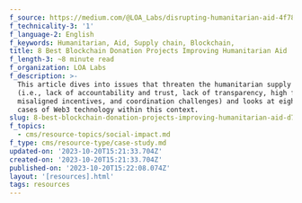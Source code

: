 ```yaml
---
f_source: https://medium.com/@LOA_Labs/disrupting-humanitarian-aid-4f78d199faaa
f_technicality-3: '1'
f_language-2: English
f_keywords: Humanitarian, Aid, Supply chain, Blockchain,
title: 8 Best Blockchain Donation Projects Improving Humanitarian Aid
f_length-3: ~8 minute read
f_organization: LOA Labs
f_description: >-
  This article dives into issues that threaten the humanitarian supply chain
  (i.e., lack of accountability and trust, lack of transparency, high fees,
  misaligned incentives, and coordination challenges) and looks at eight use
  cases of Web3 technology within this context.
slug: 8-best-blockchain-donation-projects-improving-humanitarian-aid-d7c85
f_topics:
  - cms/resource-topics/social-impact.md
f_type: cms/resource-type/case-study.md
updated-on: '2023-10-20T15:21:33.704Z'
created-on: '2023-10-20T15:21:33.704Z'
published-on: '2023-10-20T15:22:08.074Z'
layout: '[resources].html'
tags: resources
---
```



